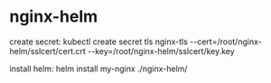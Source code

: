 # nginx-helm

create secret:
kubectl create secret tls nginx-tls --cert=/root/nginx-helm/sslcert/cert.crt --key=/root/nginx-helm/sslcert/key.key

install helm:
helm install my-nginx ./nginx-helm/
